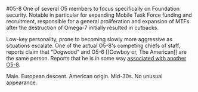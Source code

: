 #05-8
One of several O5 members to focus specifically on Foundation security. Notable in particular for expanding Mobile Task Force funding and recruitment, responsible for a general proliferation and expansion of MTFs after the destruction of Omega-7 initially resulted in cutbacks.

Low-key personality, prone to becoming slowly more aggressive as situations escalate. One of the actual O5-8's competing chiefs of staff, reports claim that "Dogwood" and O5-6 [[Cowboy or, The American]] are the same person. Reports that he is in some way [associated with another O5-8](https://scp-wiki.wikidot.com/the-high-court-with-the-magic-army).

Male. European descent. American origin. Mid-30s. No unusual appearance.